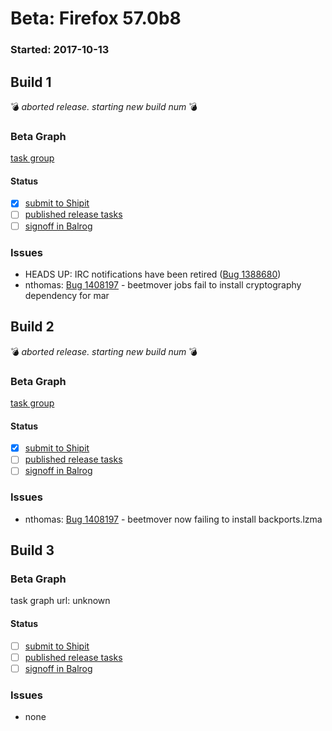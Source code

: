 # Beta: Firefox 57.0b8

### Started: 2017-10-13

## Build 1
:bomb: _aborted release. starting new build num_ :bomb:

### Beta Graph
[task group](https://tools.taskcluster.net/push-inspector/#/GR7m3UGWRe2zI4xu-0ogxA)


#### Status
- [x] [submit to Shipit](https://wiki.mozilla.org/Release:Release_Automation_on_Mercurial:Starting_a_Release#Submit_to_Ship_It)
- [ ] [published release tasks](../how-tos/relpro.md#4-publish-release)
- [ ] [signoff in Balrog](../how-tos/relpro.md#3-signoffs)

### Issues
- HEADS UP: IRC notifications have been retired ([Bug 1388680](https://bugzilla.mozilla.org/show_bug.cgi?id=1388680))
- nthomas: [Bug 1408197](https://bugzil.la/1408197) - beetmover jobs fail to install cryptography dependency for mar
## Build 2
:bomb: _aborted release. starting new build num_ :bomb:

### Beta Graph
[task group](https://tools.taskcluster.net/push-inspector/#/cQ2YYSXiQFSSzKozAUCtKA)


#### Status
- [x] [submit to Shipit](https://wiki.mozilla.org/Release:Release_Automation_on_Mercurial:Starting_a_Release#Submit_to_Ship_It)
- [ ] [published release tasks](../how-tos/relpro.md#4-publish-release)
- [ ] [signoff in Balrog](../how-tos/relpro.md#3-signoffs)

### Issues
- nthomas: [Bug 1408197](https://bugzil.la/1408197) - beetmover now failing to install backports.lzma
## Build 3

### Beta Graph
task graph url: unknown


#### Status
- [ ] [submit to Shipit](https://wiki.mozilla.org/Release:Release_Automation_on_Mercurial:Starting_a_Release#Submit_to_Ship_It)
- [ ] [published release tasks](../how-tos/relpro.md#4-publish-release)
- [ ] [signoff in Balrog](../how-tos/relpro.md#3-signoffs)

### Issues
- none
